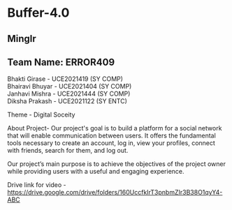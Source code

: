 
# Buffer-4.0

## Minglr

## Team Name: ERROR409

Bhakti Girase - UCE2021419 (SY COMP) <br />
Bhairavi Bhuyar - UCE2021404 (SY COMP) <br />
Janhavi Mishra - UCE2021444 (SY COMP) <br />
Diksha Prakash - UCE2021122 (SY ENTC) 

Theme - Digital Soceity

About Project-
Our project's goal is to build a platform for a social network that will enable communication between users. It offers the fundamental tools necessary to create an account, log in, view your profiles, connect with friends, search for them, and log out.

Our project’s main purpose is to achieve the objectives of the project owner  while providing users with a useful and engaging experience.

Drive link for video - https://drive.google.com/drive/folders/160UccfkIrT3pnbmZIr3B38O1qyY4-ABC


